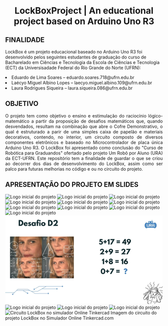 <h1 align="center">
  LockBoxProject | An educational project based on Arduino Uno R3
</h1> 


<h2> FINALIDADE </h2>
<p>
  LockBox é um projeto educacional baseado no Arduino Uno R3 foi desenvolvido pelos seguintes estudantes de graduação do curso de Bacharelado em Ciências e Tecnologia da
  Escola de Ciências e Tecnologia (ECT) da Universisadade Federal do Rio Grande do Norte (UFRN):
  <li> Eduardo de Lima Soares – eduardo.soares.718@ufrn.edu.br </li>
  <li> Laécyo Miguel Albino Lopes – laecyo.miguel.albino.109@ufrn.edu.br </li>
  <li> Laura Rodrigues Siqueira – laura.siqueira.086@ufrn.edu.br </li>
</p>

<h2> OBJETIVO </h2> 
<p align="justify">
O projeto tem como objetivo o ensino e estimulação do raciocínio lógico-matemático a partir da proposição de desafios matemáticos que, quando desvendados, resultam na combinação que abre o Cofre Demonstrativo, o qual é estruturado a parir de uma simples caixa de papelão e materiais decorativos, contendo, no interior, um circuito composto de diversos componentes eletrônicos e baseado no Microcontrolador de placa única Arduino Uno R3.
O LockBox foi apresentado como conclusão do "Curso de Robótica para Graduandos" ofertado pelo  projeto Um Robô por Aluno (URA) da ECT-UFRN.
Este repositório tem a finalidade de guardar o que se criou ao decorrer dos dias de desenvolvimento do LockBox, assim como ser palco para futuras melhorias no código e ou no circuito do projeto.
</p>

<h2> APRESENTAÇÃO DO PROJETO EM SLIDES </h2>

<img src="Apresentação - Lockbox/1.jpg" alt="Logo inicial do projeto">


<img src="Apresentação - Lockbox/2.jpg" alt="Logo inicial do projeto">

<img src="Apresentação - Lockbox/3.jpg" alt="Logo inicial do projeto">

<img src="Apresentação - Lockbox/4.jpg" alt="Logo inicial do projeto">

<img src="Apresentação - Lockbox/5.jpg" alt="Logo inicial do projeto">

<img src="Apresentação - Lockbox/6.jpg" alt="Logo inicial do projeto">

<img src="Apresentação - Lockbox/7.jpg" alt="Logo inicial do projeto">

<img src="Apresentação - Lockbox/8.jpg" alt="Logo inicial do projeto">

<img src="Apresentação - Lockbox/9.jpg" alt="Logo inicial do projeto">

<img src="Apresentação - Lockbox/10.jpg" alt="Logo inicial do projeto">

<img src="Apresentação - Lockbox/11.jpg" alt="Logo inicial do projeto">

<img src="Apresentação - Lockbox/12.jpg" alt="Logo inicial do projeto">

<img src="Apresentação - Lockbox/13.jpg" alt="Logo inicial do projeto">

<img src="Apresentação - Lockbox/14.jpg" alt="Logo inicial do projeto">




<img src="Circuito%20do%20projeto%20no%20Simulador%20Online%20Tinkercad.png" alt="Circuito LockBox no simulador Online Tinkercad">
Imagem do circuito do projeto LockBox no Simulador Online Tinkercad.com

